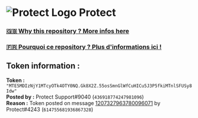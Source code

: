 # ![Protect Logo](https://i.imgur.com/5ovpCPg.png) Protect

### [🇬🇧 Why this repository ? More infos here](https://github.com/protect-github-bot/token-reset/blob/main/README.md)

### [🇫🇷 Pourquoi ce repository ? Plus d'informations ici !](https://github.com/protect-github-bot/token-reset/blob/main/FR_README.md)

## Token information :
**Token :** `"MTE5MDIzNjY1MTcyOTk4OTY0NQ.Gk8X2Z.55osSmnGlWfCuHICu5J3P5fkiMTnlSFUSy8Idw"`\
**Posted by :** Protect Support#9040 (`436918774247981096`)\
**Reason :** Token posted on message [1207327963780096071](https://discord.com/channels/835179952500113459/881108454226399292/1207327963780096071) by Protect#4243 (`614755681936867328`)